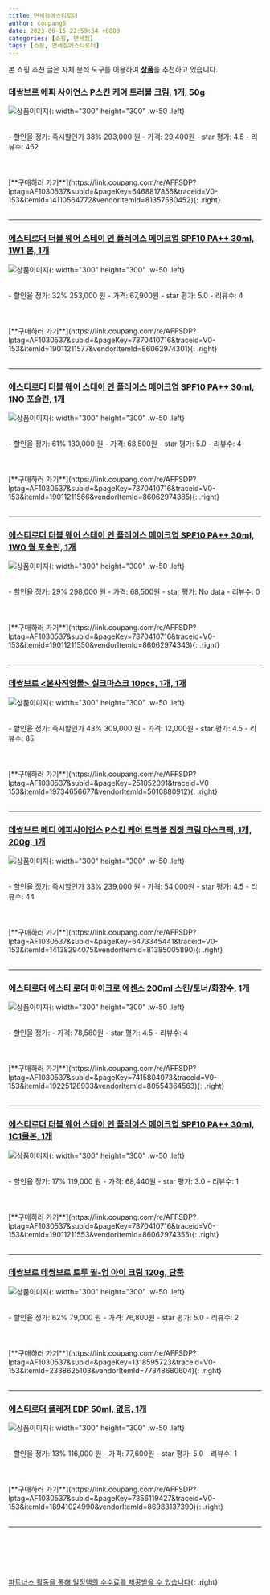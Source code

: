 ```yaml
---
title: 면세점에스티로더
author: coupang6
date: 2023-06-15 22:59:54 +0800
categories: [쇼핑, 면세점]
tags: [쇼핑, 면세점에스티로더]
---
```


본 쇼핑 추천 글은 자체 분석 도구를 이용하여 [**상품**](https://link.coupang.com/a/bao1ui)을 추천하고 있습니다.

### [데쌍브르 에피 사이언스 P스킨 케어 트러블 크림, 1개, 50g](https://link.coupang.com/re/AFFSDP?lptag=AF1030537&subid=&pageKey=6468817856&traceid=V0-153&itemId=14110564772&vendorItemId=81357580452)

![상품이미지](https://thumbnail7.coupangcdn.com/thumbnails/remote/230x230ex/image/vendor_inventory/0b99/a2b15e585a40d5352c61526684bd22e318e81ee791d3c760e63a488bbccd.jpg){: width="300" height="300" .w-50 .left}


<br>
- 할인율 정가: 즉시할인가 38%  293,000   원
- 가격: 29,400원
- star 평가: 4.5
- 리뷰수: 462
<br>
<br>
<br>
<br>
[**구매하러 가기**](https://link.coupang.com/re/AFFSDP?lptag=AF1030537&subid=&pageKey=6468817856&traceid=V0-153&itemId=14110564772&vendorItemId=81357580452){: .right}
<br>
<br>

---

### [에스티로더 더블 웨어 스테이 인 플레이스 메이크업 SPF10 PA++ 30ml, 1W1 본, 1개](https://link.coupang.com/re/AFFSDP?lptag=AF1030537&subid=&pageKey=7370410716&traceid=V0-153&itemId=19011211577&vendorItemId=86062974301)

![상품이미지](https://thumbnail6.coupangcdn.com/thumbnails/remote/230x230ex/image/vendor_inventory/cb79/0e42be542ae573375c859df29624807c272375a5ba50b058abf325501ab7.jpg){: width="300" height="300" .w-50 .left}


<br>
- 할인율 정가: 32%  253,000   원
- 가격: 67,900원
- star 평가: 5.0
- 리뷰수: 4
<br>
<br>
<br>
<br>
[**구매하러 가기**](https://link.coupang.com/re/AFFSDP?lptag=AF1030537&subid=&pageKey=7370410716&traceid=V0-153&itemId=19011211577&vendorItemId=86062974301){: .right}
<br>
<br>

---

### [에스티로더 더블 웨어 스테이 인 플레이스 메이크업 SPF10 PA++ 30ml, 1NO 포슬린, 1개](https://link.coupang.com/re/AFFSDP?lptag=AF1030537&subid=&pageKey=7370410716&traceid=V0-153&itemId=19011211566&vendorItemId=86062974385)

![상품이미지](https://thumbnail9.coupangcdn.com/thumbnails/remote/230x230ex/image/vendor_inventory/5ba3/8f6b6d26d3a7687d17586451e83f22a2affbf013e1b192f363ecc40680eb.jpg){: width="300" height="300" .w-50 .left}


<br>
- 할인율 정가: 61%  130,000   원
- 가격: 68,500원
- star 평가: 5.0
- 리뷰수: 4
<br>
<br>
<br>
<br>
[**구매하러 가기**](https://link.coupang.com/re/AFFSDP?lptag=AF1030537&subid=&pageKey=7370410716&traceid=V0-153&itemId=19011211566&vendorItemId=86062974385){: .right}
<br>
<br>

---

### [에스티로더 더블 웨어 스테이 인 플레이스 메이크업 SPF10 PA++ 30ml, 1W0 웜 포슬린, 1개](https://link.coupang.com/re/AFFSDP?lptag=AF1030537&subid=&pageKey=7370410716&traceid=V0-153&itemId=19011211550&vendorItemId=86062974343)

![상품이미지](https://thumbnail9.coupangcdn.com/thumbnails/remote/230x230ex/image/vendor_inventory/0503/395d3fbe7512274de88ed5634aab56dca8cfb8529a8ddf31880b59ac2d73.jpg){: width="300" height="300" .w-50 .left}


<br>
- 할인율 정가: 29%  298,000   원
- 가격: 68,500원
- star 평가: No data
- 리뷰수: 0
<br>
<br>
<br>
<br>
[**구매하러 가기**](https://link.coupang.com/re/AFFSDP?lptag=AF1030537&subid=&pageKey=7370410716&traceid=V0-153&itemId=19011211550&vendorItemId=86062974343){: .right}
<br>
<br>

---

### [데쌍브르 \<본사직영몰\> 실크마스크 10pcs, 1개, 1개](https://link.coupang.com/re/AFFSDP?lptag=AF1030537&subid=&pageKey=251052091&traceid=V0-153&itemId=19734656677&vendorItemId=5010880912)

![상품이미지](https://thumbnail9.coupangcdn.com/thumbnails/remote/230x230ex/image/vendor_inventory/9a83/6558db93327213138ca1e9bb5c36066e1b1ef7fe3cc939f57407d3e42bea.jpg){: width="300" height="300" .w-50 .left}


<br>
- 할인율 정가: 즉시할인가 43%  309,000   원
- 가격: 12,000원
- star 평가: 4.5
- 리뷰수: 85
<br>
<br>
<br>
<br>
[**구매하러 가기**](https://link.coupang.com/re/AFFSDP?lptag=AF1030537&subid=&pageKey=251052091&traceid=V0-153&itemId=19734656677&vendorItemId=5010880912){: .right}
<br>
<br>

---

### [데쌍브르 메디 에피사이언스 P스킨 케어 트러블 진정 크림 마스크팩, 1개, 200g, 1개](https://link.coupang.com/re/AFFSDP?lptag=AF1030537&subid=&pageKey=6473345441&traceid=V0-153&itemId=14138294075&vendorItemId=81385005890)

![상품이미지](https://thumbnail6.coupangcdn.com/thumbnails/remote/230x230ex/image/vendor_inventory/01d2/9c2c12bdbfe784ca06326ef0b7ff2e8894f38c35d5d56e1a39351d355887.jpg){: width="300" height="300" .w-50 .left}


<br>
- 할인율 정가: 즉시할인가 33%  239,000   원
- 가격: 54,000원
- star 평가: 4.5
- 리뷰수: 44
<br>
<br>
<br>
<br>
[**구매하러 가기**](https://link.coupang.com/re/AFFSDP?lptag=AF1030537&subid=&pageKey=6473345441&traceid=V0-153&itemId=14138294075&vendorItemId=81385005890){: .right}
<br>
<br>

---

### [에스티로더 에스티 로더 마이크로 에센스 200ml 스킨/토너/화장수, 1개](https://link.coupang.com/re/AFFSDP?lptag=AF1030537&subid=&pageKey=7415804073&traceid=V0-153&itemId=19225128933&vendorItemId=80554364563)

![상품이미지](https://thumbnail10.coupangcdn.com/thumbnails/remote/230x230ex/image/vendor_inventory/b450/e2965926247a4eaa74ff1c98dcf90006c94c9b67916e5196620f7d3f1531.png){: width="300" height="300" .w-50 .left}


<br>
- 할인율 정가: 
- 가격: 78,580원
- star 평가: 4.5
- 리뷰수: 4
<br>
<br>
<br>
<br>
[**구매하러 가기**](https://link.coupang.com/re/AFFSDP?lptag=AF1030537&subid=&pageKey=7415804073&traceid=V0-153&itemId=19225128933&vendorItemId=80554364563){: .right}
<br>
<br>

---

### [에스티로더 더블 웨어 스테이 인 플레이스 메이크업 SPF10 PA++ 30ml, 1C1쿨본, 1개](https://link.coupang.com/re/AFFSDP?lptag=AF1030537&subid=&pageKey=7370410716&traceid=V0-153&itemId=19011211553&vendorItemId=86062974355)

![상품이미지](https://thumbnail9.coupangcdn.com/thumbnails/remote/230x230ex/image/vendor_inventory/c585/f9ce32a37ad318780106d49b73a609f6618fd0cdc16f64ab423fde97e9ce.jpg){: width="300" height="300" .w-50 .left}


<br>
- 할인율 정가: 17%  119,000   원
- 가격: 68,440원
- star 평가: 3.0
- 리뷰수: 1
<br>
<br>
<br>
<br>
[**구매하러 가기**](https://link.coupang.com/re/AFFSDP?lptag=AF1030537&subid=&pageKey=7370410716&traceid=V0-153&itemId=19011211553&vendorItemId=86062974355){: .right}
<br>
<br>

---

### [데쌍브르 데쌍브르 트루 필-업 아이 크림 120g, 단품](https://link.coupang.com/re/AFFSDP?lptag=AF1030537&subid=&pageKey=1318595723&traceid=V0-153&itemId=2338625103&vendorItemId=77848680604)

![상품이미지](https://thumbnail6.coupangcdn.com/thumbnails/remote/230x230ex/image/vendor_inventory/2e3c/991992b2c72b8acb61703deec8e8cd2b497cb9d8683e8bcfa20416cc3bc1.jpg){: width="300" height="300" .w-50 .left}


<br>
- 할인율 정가: 62%  79,000   원
- 가격: 76,800원
- star 평가: 5.0
- 리뷰수: 2
<br>
<br>
<br>
<br>
[**구매하러 가기**](https://link.coupang.com/re/AFFSDP?lptag=AF1030537&subid=&pageKey=1318595723&traceid=V0-153&itemId=2338625103&vendorItemId=77848680604){: .right}
<br>
<br>

---

### [에스티로더 플레저 EDP 50ml, 없음, 1개](https://link.coupang.com/re/AFFSDP?lptag=AF1030537&subid=&pageKey=7356119427&traceid=V0-153&itemId=18941024990&vendorItemId=86983137390)

![상품이미지](https://thumbnail9.coupangcdn.com/thumbnails/remote/230x230ex/image/vendor_inventory/17e7/cd5423e2b0b197ee297a8b11de93e9b82b6716afa69dcecdd36ea9609910.jpg){: width="300" height="300" .w-50 .left}


<br>
- 할인율 정가: 13%  116,000   원
- 가격: 77,600원
- star 평가: 5.0
- 리뷰수: 1
<br>
<br>
<br>
<br>
[**구매하러 가기**](https://link.coupang.com/re/AFFSDP?lptag=AF1030537&subid=&pageKey=7356119427&traceid=V0-153&itemId=18941024990&vendorItemId=86983137390){: .right}
<br>
<br>

---
<br><br><br><br><br> [파트너스 활동을 통해 일정액의 수수료를 제공받을 수 있습니다](https://link.coupang.com/a/bao1ui){: .right}